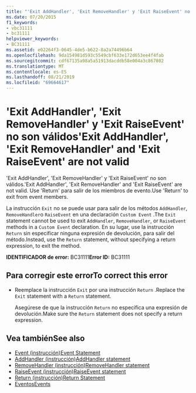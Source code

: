 ```yaml
---
title: "'Exit AddHandler', 'Exit RemoveHandler' y 'Exit RaiseEvent' no son válidos"
ms.date: 07/20/2015
f1_keywords:
- vbc31111
- bc31111
helpviewer_keywords:
- BC31111
ms.assetid: e02264f3-0645-4de5-b622-8a2a74496b64
ms.openlocfilehash: 9da154981d593c5549cbf633e172d653ee4f4fab
ms.sourcegitcommit: cdf67135a98a5a51913dacddb58e004a3c867802
ms.translationtype: MT
ms.contentlocale: es-ES
ms.lasthandoff: 08/21/2019
ms.locfileid: "69664617"
---
```

# <a name="exit-addhandler-exit-removehandler-and-exit-raiseevent-are-not-valid"></a><span data-ttu-id="decde-102">'Exit AddHandler', 'Exit RemoveHandler' y 'Exit RaiseEvent' no son válidos</span><span class="sxs-lookup"><span data-stu-id="decde-102">'Exit AddHandler', 'Exit RemoveHandler' and 'Exit RaiseEvent' are not valid</span></span>
<span data-ttu-id="decde-103">'Exit AddHandler', 'Exit RemoveHandler' y 'Exit RaiseEvent' no son válidos.</span><span class="sxs-lookup"><span data-stu-id="decde-103">'Exit AddHandler', 'Exit RemoveHandler' and 'Exit RaiseEvent' are not valid.</span></span> <span data-ttu-id="decde-104">Use 'Return' para salir de los miembros de evento.</span><span class="sxs-lookup"><span data-stu-id="decde-104">Use 'Return' to exit from event members.</span></span>  
  
 <span data-ttu-id="decde-105">La instrucción `Exit` no se puede usar para salir de los métodos `AddHandler`, `RemoveHandler`o `RaiseEvent` en una declaración `Custom Event` .</span><span class="sxs-lookup"><span data-stu-id="decde-105">The `Exit` statement cannot be used to exit `AddHandler`, `RemoveHandler`, or `RaiseEvent` methods in a `Custom Event` declaration.</span></span> <span data-ttu-id="decde-106">En su lugar, use la instrucción `Return` sin especificar ninguna expresión de devolución, para salir del método.</span><span class="sxs-lookup"><span data-stu-id="decde-106">Instead, use the `Return` statement, without specifying a return expression, to exit the method.</span></span>  
  
 <span data-ttu-id="decde-107">**IDENTIFICADOR de error:** BC31111</span><span class="sxs-lookup"><span data-stu-id="decde-107">**Error ID:** BC31111</span></span>  
  
## <a name="to-correct-this-error"></a><span data-ttu-id="decde-108">Para corregir este error</span><span class="sxs-lookup"><span data-stu-id="decde-108">To correct this error</span></span>  
  
- <span data-ttu-id="decde-109">Reemplace la instrucción `Exit` por una instrucción `Return` .</span><span class="sxs-lookup"><span data-stu-id="decde-109">Replace the `Exit` statement with a `Return` statement.</span></span>  
  
     <span data-ttu-id="decde-110">Asegúrese de que la instrucción `Return` no especifica una expresión de devolución.</span><span class="sxs-lookup"><span data-stu-id="decde-110">Make sure the `Return` statement does not specify a return expression.</span></span>  
  
## <a name="see-also"></a><span data-ttu-id="decde-111">Vea también</span><span class="sxs-lookup"><span data-stu-id="decde-111">See also</span></span>

- [<span data-ttu-id="decde-112">Event (instrucción)</span><span class="sxs-lookup"><span data-stu-id="decde-112">Event Statement</span></span>](../../visual-basic/language-reference/statements/event-statement.md)
- [<span data-ttu-id="decde-113">AddHandler (instrucción)</span><span class="sxs-lookup"><span data-stu-id="decde-113">AddHandler statement</span></span>](../language-reference/statements/addhandler-statement.md)
- [<span data-ttu-id="decde-114">RemoveHandler (instrucción)</span><span class="sxs-lookup"><span data-stu-id="decde-114">RemoveHandler statement</span></span>](../language-reference/statements/removehandler-statement.md)
- [<span data-ttu-id="decde-115">RaiseEvent (instrucción)</span><span class="sxs-lookup"><span data-stu-id="decde-115">RaiseEvent statement</span></span>](../language-reference/statements/raiseevent-statement.md)
- [<span data-ttu-id="decde-116">Return (instrucción)</span><span class="sxs-lookup"><span data-stu-id="decde-116">Return Statement</span></span>](../../visual-basic/language-reference/statements/return-statement.md)
- [<span data-ttu-id="decde-117">Eventos</span><span class="sxs-lookup"><span data-stu-id="decde-117">Events</span></span>](../../visual-basic/programming-guide/language-features/events/index.md)
